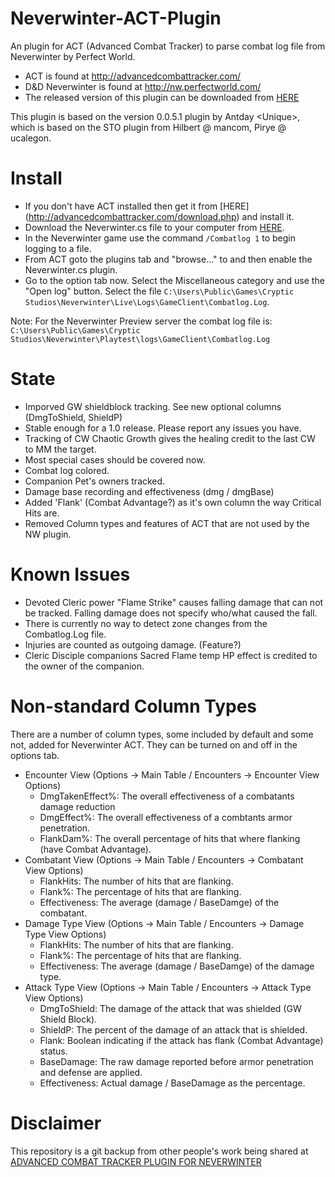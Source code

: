 Neverwinter-ACT-Plugin
======================

An plugin for ACT (Advanced Combat Tracker) to parse combat log file from Neverwinter by Perfect World.

- ACT is found at http://advancedcombattracker.com/
- D&D Neverwinter is found at http://nw.perfectworld.com/
- The released version of this plugin can be downloaded from [HERE][nwcs]

This plugin is based on the version 0.0.5.1 plugin by Antday \<Unique\>, 
which is based on the STO plugin from Hilbert @ mancom, Pirye @ ucalegon.


Install
=======
- If you don't have ACT installed then get it from [HERE] (http://advancedcombattracker.com/download.php) and install it.
- Download the Neverwinter.cs file to your computer from [HERE][nwcs].
- In the Neverwinter game use the command ``/Combatlog 1`` to begin logging to a file.
- From ACT goto the plugins tab and "browse..." to and then enable the Neverwinter.cs plugin.  
- Go to the option tab now. Select the Miscellaneous category and use the "Open log" button. Select the file ``C:\Users\Public\Games\Cryptic Studios\Neverwinter\Live\Logs\GameClient\Combatlog.Log``.

Note: For the Neverwinter Preview server the combat log file is:
  ``C:\Users\Public\Games\Cryptic Studios\Neverwinter\Playtest\logs\GameClient\Combatlog.Log``


State
=====
- Imporved GW shieldblock tracking.  See new optional columns (DmgToShield, ShieldP)
- Stable enough for a 1.0 release.  Please report any issues you have.
- Tracking of CW Chaotic Growth gives the healing credit to the last CW to MM the target.
- Most special cases should be covered now.
- Combat log colored.
- Companion Pet's owners tracked.
- Damage base recording and effectiveness (dmg / dmgBase)
- Added 'Flank' (Combat Advantage?) as it's own column the way Critical Hits are.
- Removed Column types and features of ACT that are not used by the NW plugin.


Known Issues
============
- Devoted Cleric power "Flame Strike" causes falling damage that can not be tracked.  Falling damage does not specify who/what caused the fall.
- There is currently no way to detect zone changes from the Combatlog.Log file.
- Injuries are counted as outgoing damage.  (Feature?)
- Cleric Disciple companions Sacred Flame temp HP effect is credited to the owner of the companion.


Non-standard Column Types
=========================
There are a number of column types, some included by default and some not, added for Neverwinter ACT.  They can be turned on and off in the options tab.

- Encounter View (Options -> Main Table / Encounters -> Encounter View Options)
    - DmgTakenEffect%: The overall effectiveness of a combatants damage reduction
    - DmgEffect%: The overall effectiveness of a combtants armor penetration.
    - FlankDam%: The overall percentage of hits that where flanking (have Combat Advantage).
- Combatant View (Options -> Main Table / Encounters -> Combatant View Options)
    - FlankHits: The number of hits that are flanking.
    - Flank%: The percentage of hits that are flanking.
    - Effectiveness: The average (damage / BaseDamge) of the combatant.
- Damage Type View (Options -> Main Table / Encounters -> Damage Type View Options)
    - FlankHits: The number of hits that are flanking.
    - Flank%: The percentage of hits that are flanking.
    - Effectiveness: The average (damage / BaseDamge) of the damage type.
- Attack Type View (Options -> Main Table / Encounters -> Attack Type View Options)
    - DmgToShield: The damage of the attack that was shielded (GW Shield Block). 
    - ShieldP: The percent of the damage of an attack that is shielded.
    - Flank: Boolean indicating if the attack has flank (Combat Advantage) status.
    - BaseDamage: The raw damage reported before armor penetration and defense are applied.
    - Effectiveness: Actual damage / BaseDamage as the percentage.


Disclaimer
=========================
This repository is a git backup from other people's work being shared at [ADVANCED COMBAT TRACKER PLUGIN FOR NEVERWINTER](https://www.arcgames.com/en/forums/neverwinter#/discussion/1238063/advanced-combat-tracker-plugin-for-neverwinter-updates-feb-2018)

[nwcs]: https://bitbucket.org/nisckis/neverwinter-act-plugin/raw/master/Neverwinter.cs
